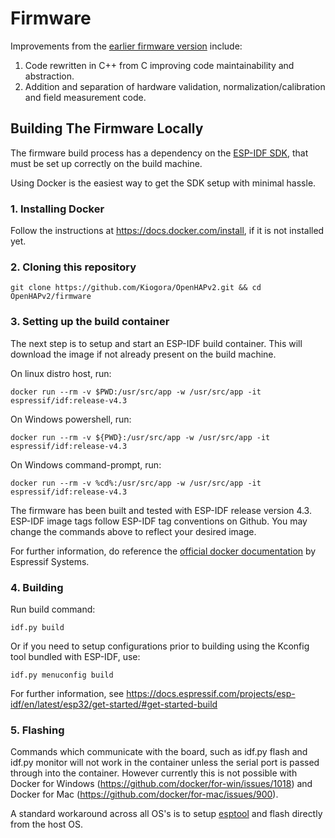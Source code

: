 # Firmware

Improvements from the [earlier firmware version](https://github.com/Kaiote-opensource/OpenHAP) include: 

1. Code rewritten in C++ from C improving code maintainability and abstraction.
2. Addition and separation of hardware validation, normalization/calibration and field measurement code.

##  Building The Firmware Locally

The firmware build process has a dependency on the [ESP-IDF SDK](https://github.com/espressif/esp-idf), that must be set up correctly on the build machine.

Using Docker is the easiest way to get the SDK setup with minimal hassle.

### 1. Installing Docker

Follow the instructions at https://docs.docker.com/install, if it is not installed yet.

### 2. Cloning this repository

```console
git clone https://github.com/Kiogora/OpenHAPv2.git && cd OpenHAPv2/firmware
```

### 3. Setting up the build container

The next step is to setup and start an ESP-IDF build container. This will download the image if not already present on the build machine.

On linux distro host, run:

```console
docker run --rm -v $PWD:/usr/src/app -w /usr/src/app -it espressif/idf:release-v4.3
```

On Windows powershell, run:

```console
docker run --rm -v ${PWD}:/usr/src/app -w /usr/src/app -it espressif/idf:release-v4.3
```

On Windows command-prompt, run:

```console
docker run --rm -v %cd%:/usr/src/app -w /usr/src/app -it espressif/idf:release-v4.3
```

The firmware has been built and tested with ESP-IDF release version 4.3. ESP-IDF image tags follow ESP-IDF tag conventions on Github. You may change the commands above to reflect your desired image.

For further information, do reference the [official docker documentation](https://docs.espressif.com/projects/esp-idf/en/latest/esp32/api-guides/tools/idf-docker-image.html) by Espressif Systems.


### 4. Building

Run build command:

```console
idf.py build
```

Or if you need to setup configurations prior to building using the Kconfig tool bundled with ESP-IDF, use:

```console
idf.py menuconfig build
```


For further information, see https://docs.espressif.com/projects/esp-idf/en/latest/esp32/get-started/#get-started-build

### 5. Flashing

Commands which communicate with the board, such as idf.py flash and idf.py monitor will not work in the container unless the serial port is passed through into the container. However currently this is not possible with Docker for Windows (https://github.com/docker/for-win/issues/1018) and Docker for Mac (https://github.com/docker/for-mac/issues/900).

A standard workaround across all OS's is to setup [esptool](https://github.com/espressif/esptool) and flash directly from the host OS.
